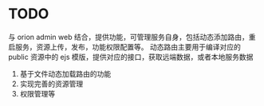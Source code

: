 # TODO

与 orion admin web 结合，提供功能，可管理服务自身，包括动态添加路由，重启服务，资源上传，发布，功能权限配置等。
动态路由主要用于编译对应的 public 资源中的 ejs 模版，提供对应的接口，获取远端数据，或者本地服务数据

1. 基于文件动态加载路由的功能
2. 实现完善的资源管理
3. 权限管理等